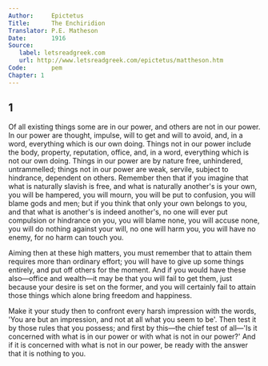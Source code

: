 ```yaml
---
Author:     Epictetus  
Title:      The Enchiridion  
Translator: P.E. Matheson
Date:       1916  
Source:
   label: letsreadgreek.com
   url: http://www.letsreadgreek.com/epictetus/mattheson.htm
Code:       pem  
Chapter: 1
---
```

##  1

Of all existing things some are in our power, and others are not in our power.
In our power are thought, impulse, will to get and will to avoid, and, in a
word, everything which is our own doing. Things not in our power include the
body, property, reputation, office, and, in a word, everything which is not our
own doing. Things in our power are by nature free, unhindered, untrammelled;
things not in our power are weak, servile, subject to hindrance, dependent on
others. Remember then that if you imagine that what is naturally slavish is
free, and what is naturally another's is your own, you will be hampered, you
will mourn, you will be put to confusion, you will blame gods and men; but if
you think that only your own belongs to you, and that what is another's is
indeed another's, no one will ever put compulsion or hindrance on you, you will
blame none, you will accuse none, you will do nothing against your will, no one
will harm you, you will have no enemy, for no harm can touch you.

Aiming then at these high matters, you must remember that to attain them
requires more than ordinary effort; you will have to give up some things
entirely, and put off others for the moment. And if you would have these
also—office and wealth—it may be that you will fail to get them, just because
your desire is set on the former, and you will certainly fail to attain those
things which alone bring freedom and happiness.

Make it your study then to confront every harsh impression with the words, 'You
are but an impression, and not at all what you seem to be'. Then test it by
those rules that you possess; and first by this—the chief test of all—'Is it
concerned with what is in our power or with what is not in our power?' And if
it is concerned with what is not in our power, be ready with the answer that it
is nothing to you.


